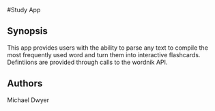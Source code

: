 #Study App

## Synopsis

This app provides users with the ability to parse any text to compile the most frequently used word and turn them into interactive flashcards. Defintiions are provided through calls to the wordnik API.

## Authors
Michael Dwyer


